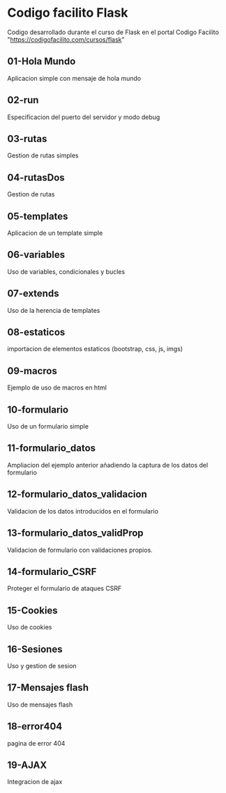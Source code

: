 # Codigo facilito Flask
Codigo desarrollado durante el curso de Flask en el portal Codigo Facilito "https://codigofacilito.com/cursos/flask"


## 01-Hola Mundo
Aplicacion simple con mensaje de hola mundo

## 02-run
Especificacion del puerto del servidor y modo debug

## 03-rutas
Gestion de rutas simples

## 04-rutasDos
Gestion de rutas

## 05-templates
Aplicacion de un template simple

## 06-variables
Uso de variables, condicionales y bucles

## 07-extends
Uso de la herencia de templates

## 08-estaticos
importacion de elementos estaticos (bootstrap, css, js, imgs)

## 09-macros
Ejemplo de uso de macros en html

## 10-formulario
Uso de un formulario simple

## 11-formulario_datos
Ampliacion del ejemplo anterior añadiendo la captura de los datos del formulario

## 12-formulario_datos_validacion
Validacion de los datos introducidos en el formulario

## 13-formulario_datos_validProp
Validacion de formulario con validaciones propios.

## 14-formulario_CSRF
Proteger el formulario de ataques CSRF

## 15-Cookies
Uso de cookies

## 16-Sesiones
Uso y gestion de sesion

## 17-Mensajes flash
Uso de mensajes flash

## 18-error404
pagina de error 404

## 19-AJAX
Integracion de ajax